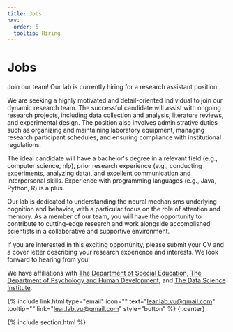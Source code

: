```yaml
---
title: Jobs
nav:
  order: 5
  tooltip: Hiring
---
```


# <i class="fas fa-envelope"></i>Jobs

Join our team! Our lab is currently hiring for a research assistant position.

We are seeking a highly motivated and detail-oriented individual to join our dynamic research team. The successful candidate will assist with ongoing research projects, including data collection and analysis, literature reviews, and experimental design. The position also involves administrative duties such as organizing and maintaining laboratory equipment, managing research participant schedules, and ensuring compliance with institutional regulations.

The ideal candidate will have a bachelor's degree in a relevant field (e.g., computer science, nlp), prior research experience (e.g., conducting experiments, analyzing data), and excellent communication and interpersonal skills. Experience with programming languages (e.g., Java, Python, R)  is a plus.

Our lab is dedicated to understanding the neural mechanisms underlying cognition and behavior, with a particular focus on the role of attention and memory. As a member of our team, you will have the opportunity to contribute to cutting-edge research and work alongside accomplished scientists in a collaborative and supportive environment.

If you are interested in this exciting opportunity, please submit your CV and a cover letter describing your research experience and interests. We look forward to hearing from you!

We have affiliations with [The Department of Special Education](https://peabody.vanderbilt.edu/departments/sped/), [The Department of Psychology and Human Development](https://peabody.vanderbilt.edu/departments/psych/), and [The Data Science Institute](https://www.vanderbilt.edu/datascience/).

{%
  include link.html
  type="email"
  icon=""
  text="lear.lab.vu@gmail.com"
  tooltip=""
  link="lear.lab.vu@gmail.com"
  style="button"
%}
{:.center}

{% include section.html %}

